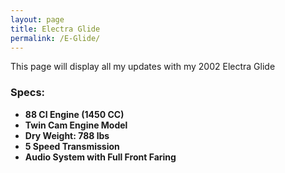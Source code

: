 ```yaml
---
layout: page
title: Electra Glide
permalink: /E-Glide/
---
```


This page will display all my updates with my 2002 Electra Glide

### Specs:
- **88 CI Engine (1450 CC)**
- **Twin Cam Engine Model**
- **Dry Weight: 788 lbs**
- **5 Speed Transmission**
- **Audio System with Full Front Faring**


